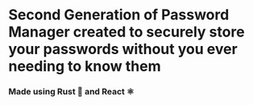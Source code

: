 <h1><b>Second Generation of Password Manager created to securely store your passwords without you ever needing to know them</b></h1>

<h3>Made using Rust 🦀 and React ⚛</h3>

